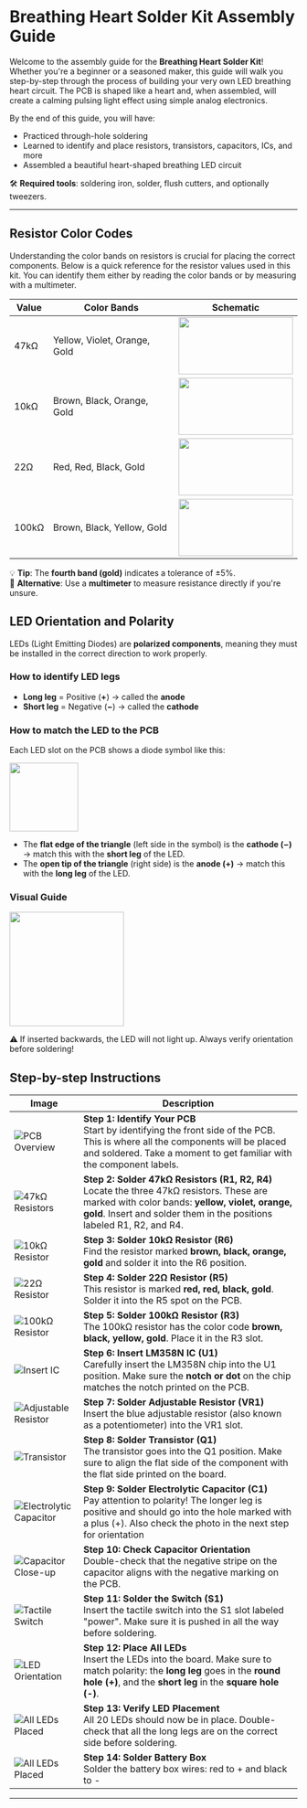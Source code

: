 # Breathing Heart Solder Kit Assembly Guide

Welcome to the assembly guide for the **Breathing Heart Solder Kit**! Whether you're a beginner or a seasoned maker, this guide will walk you step-by-step through the process of building your very own LED breathing heart circuit. The PCB is shaped like a heart and, when assembled, will create a calming pulsing light effect using simple analog electronics.

By the end of this guide, you will have:

- Practiced through-hole soldering
- Learned to identify and place resistors, transistors, capacitors, ICs, and more
- Assembled a beautiful heart-shaped breathing LED circuit

🛠 **Required tools**: soldering iron, solder, flush cutters, and optionally tweezers.


---

## Resistor Color Codes

Understanding the color bands on resistors is crucial for placing the correct components. Below is a quick reference for the resistor values used in this kit. You can identify them either by reading the color bands or by measuring with a multimeter.

<table>
  <thead>
    <tr>
      <th>Value</th>
      <th>Color Bands</th>
      <th>Schematic</th>
    </tr>
  </thead>
  <tbody>
    <tr>
      <td style="vertical-align: middle;">47kΩ</td>
      <td style="vertical-align: middle;">Yellow, Violet, Orange, Gold</td>
      <td><img src="../../img/guides/breathing-heart/resistor-47k.png" style="width: 200px; height: 100px;" /></td>
    </tr>
    <tr>
      <td style="vertical-align: middle;">10kΩ</td>
      <td style="vertical-align: middle;">Brown, Black, Orange, Gold</td>
      <td><img src="../../img/guides/breathing-heart/resistor-10k.png" style="width: 200px; height: 100px;" /></td>
    </tr>
    <tr>
      <td style="vertical-align: middle;">22Ω</td>
      <td style="vertical-align: middle;">Red, Red, Black, Gold</td>
      <td><img src="../../img/guides/breathing-heart/resistor-22.png" style="width: 200px; height: 100px;" /></td>
    </tr>
    <tr>
      <td style="vertical-align: middle;">100kΩ</td>
      <td style="vertical-align: middle;">Brown, Black, Yellow, Gold</td>
      <td><img src="../../img/guides/breathing-heart/resistor-100k.png" style="width: 200px; height: 100px;" /></td>
    </tr>
  </tbody>
</table>

💡 **Tip**: The **fourth band (gold)** indicates a tolerance of ±5%.  
🧰 **Alternative**: Use a **multimeter** to measure resistance directly if you're unsure.

## LED Orientation and Polarity

LEDs (Light Emitting Diodes) are **polarized components**, meaning they must be installed in the correct direction to work properly.

### How to identify LED legs

- **Long leg** = Positive (**+**) → called the **anode**
- **Short leg** = Negative (**−**) → called the **cathode**

### How to match the LED to the PCB

Each LED slot on the PCB shows a diode symbol like this:

<img src="../../img/guides/breathing-heart/led-footprint.webp" width="120" />

- The **flat edge of the triangle** (left side in the symbol) is the **cathode (−)** → match this with the **short leg** of the LED.
- The **open tip of the triangle** (right side) is the **anode (+)** → match this with the **long leg** of the LED.

### Visual Guide

<img src="../../img/guides/breathing-heart/led-orientation.webp" style="width: 200px;" />

⚠️ If inserted backwards, the LED will not light up. Always verify orientation before soldering!

## Step-by-step Instructions

| Image | Description |
|-------|-------------|
| ![PCB Overview](../img/guides/breathing-heart/1-pcb.webp) | **Step 1: Identify Your PCB**<br>Start by identifying the front side of the PCB. This is where all the components will be placed and soldered. Take a moment to get familiar with the component labels. |
| ![47kΩ Resistors](../img/guides/breathing-heart/2-resistors-47k.webp) | **Step 2: Solder 47kΩ Resistors (R1, R2, R4)**<br>Locate the three 47kΩ resistors. These are marked with color bands: **yellow, violet, orange, gold**. Insert and solder them in the positions labeled R1, R2, and R4. |
| ![10kΩ Resistor](../img/guides/breathing-heart/3-resistors-10k.webp) | **Step 3: Solder 10kΩ Resistor (R6)**<br>Find the resistor marked **brown, black, orange, gold** and solder it into the R6 position. |
| ![22Ω Resistor](../img/guides/breathing-heart/4-resistors-22.webp) | **Step 4: Solder 22Ω Resistor (R5)**<br>This resistor is marked **red, red, black, gold**. Solder it into the R5 spot on the PCB. |
| ![100kΩ Resistor](../img/guides/breathing-heart/5-resistors-100k.webp) | **Step 5: Solder 100kΩ Resistor (R3)**<br>The 100kΩ resistor has the color code **brown, black, yellow, gold**. Place it in the R3 slot. |
| ![Insert IC](../img/guides/breathing-heart/6-ic.webp) | **Step 6: Insert LM358N IC (U1)**<br>Carefully insert the LM358N chip into the U1 position. Make sure the **notch or dot** on the chip matches the notch printed on the PCB. |
| ![Adjustable Resistor](../img/guides/breathing-heart/7-adj-resistor.webp) | **Step 7: Solder Adjustable Resistor (VR1)**<br>Insert the blue adjustable resistor (also known as a potentiometer) into the VR1 slot. |
| ![Transistor](../img/guides/breathing-heart/8-transistor.webp) | **Step 8: Solder Transistor (Q1)**<br>The transistor goes into the Q1 position. Make sure to align the flat side of the component with the flat side printed on the board. |
| ![Electrolytic Capacitor](../img/guides/breathing-heart/9-condensator.webp) | **Step 9: Solder Electrolytic Capacitor (C1)**<br>Pay attention to polarity! The longer leg is positive and should go into the hole marked with a plus (+). Also check the photo in the next step for orientation |
| ![Capacitor Close-up](../img/guides/breathing-heart/10-condensator-closeup.webp) | **Step 10: Check Capacitor Orientation**<br>Double-check that the negative stripe on the capacitor aligns with the negative marking on the PCB. |
| ![Tactile Switch](../img/guides/breathing-heart/11-switch.webp) | **Step 11: Solder the Switch (S1)**<br>Insert the tactile switch into the S1 slot labeled "power". Make sure it is pushed in all the way before soldering. |
| ![LED Orientation](../img/guides/breathing-heart/13-leds.webp) | **Step 12: Place All LEDs**<br>Insert the LEDs into the board. Make sure to match polarity: the **long leg** goes in the **round hole (+)**, and the **short leg** in the **square hole (-)**. |
| ![All LEDs Placed](../img/guides/breathing-heart/13-leds.webp) | **Step 13: Verify LED Placement**<br>All 20 LEDs should now be in place. Double-check that all the long legs are on the correct side before soldering. |
| ![All LEDs Placed](../img/guides/breathing-heart/14-battery-box.webp) | **Step 14: Solder Battery Box**<br>Solder the battery box wires: red to + and black to - |

---



